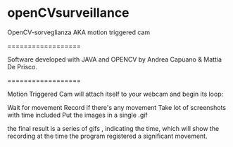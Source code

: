 openCVsurveillance
==================

OpenCV-sorveglianza AKA motion triggered cam 

==================

Software developed with JAVA and OPENCV by Andrea Capuano & Mattia De Prisco. 

==================

Motion Triggered Cam will attach itself to your webcam and begin its loop:

Wait for movement
Record if there's any movement
Take lot of screenshots with time included
Put the images in a single .gif

the final result is a series of gifs , indicating the time, which will show the recording at the time the program registered a significant movement.
